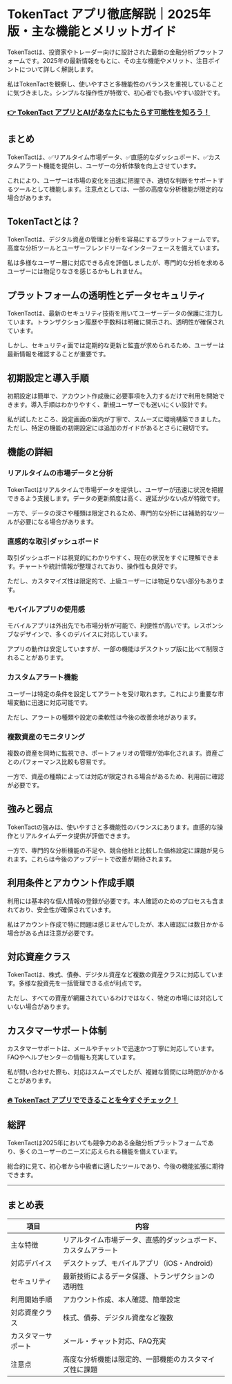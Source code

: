 # TokenTact アプリ徹底解説｜2025年版・主な機能とメリットガイド
 

TokenTactは、投資家やトレーダー向けに設計された最新の金融分析プラットフォームです。2025年の最新情報をもとに、その主な機能やメリット、注目ポイントについて詳しく解説します。

私はTokenTactを観察し、使いやすさと多機能性のバランスを重視していることに気づきました。シンプルな操作性が特徴で、初心者でも扱いやすい設計です。

### [👉  TokenTact アプリとAIがあなたにもたらす可能性を知ろう！](https://tinyurl.com/42a6yzr3)
## まとめ

TokenTactは、✅リアルタイム市場データ、✅直感的なダッシュボード、✅カスタムアラート機能を提供し、ユーザーの分析体験を向上させています。

これにより、ユーザーは市場の変化を迅速に把握でき、適切な判断をサポートするツールとして機能します。注意点としては、一部の高度な分析機能が限定的な場合があります。

## TokenTactとは？

TokenTactは、デジタル資産の管理と分析を容易にするプラットフォームです。高度な分析ツールとユーザーフレンドリーなインターフェースを備えています。

私は多様なユーザー層に対応できる点を評価しましたが、専門的な分析を求めるユーザーには物足りなさを感じるかもしれません。

## プラットフォームの透明性とデータセキュリティ

TokenTactは、最新のセキュリティ技術を用いてユーザーデータの保護に注力しています。トランザクション履歴や手数料は明確に開示され、透明性が確保されています。

しかし、セキュリティ面では定期的な更新と監査が求められるため、ユーザーは最新情報を確認することが重要です。

## 初期設定と導入手順

初期設定は簡単で、アカウント作成後に必要事項を入力するだけで利用を開始できます。導入手順はわかりやすく、新規ユーザーでも迷いにくい設計です。

私が試したところ、設定画面の案内が丁寧で、スムーズに環境構築できました。ただし、特定の機能の初期設定には追加のガイドがあるとさらに親切です。

## 機能の詳細

### リアルタイムの市場データと分析

TokenTactはリアルタイムで市場データを提供し、ユーザーが迅速に状況を把握できるよう支援します。データの更新頻度は高く、遅延が少ない点が特徴です。

一方で、データの深さや種類は限定されるため、専門的な分析には補助的なツールが必要になる場合があります。

### 直感的な取引ダッシュボード

取引ダッシュボードは視覚的にわかりやすく、現在の状況をすぐに理解できます。チャートや統計情報が整理されており、操作性も良好です。

ただし、カスタマイズ性は限定的で、上級ユーザーには物足りない部分もあります。

### モバイルアプリの使用感

モバイルアプリは外出先でも市場分析が可能で、利便性が高いです。レスポンシブなデザインで、多くのデバイスに対応しています。

アプリの動作は安定していますが、一部の機能はデスクトップ版に比べて制限されることがあります。

### カスタムアラート機能

ユーザーは特定の条件を設定してアラートを受け取れます。これにより重要な市場変動に迅速に対応可能です。

ただし、アラートの種類や設定の柔軟性は今後の改善余地があります。

### 複数資産のモニタリング

複数の資産を同時に監視でき、ポートフォリオの管理が効率化されます。資産ごとのパフォーマンス比較も容易です。

一方で、資産の種類によっては対応が限定される場合があるため、利用前に確認が必要です。

## 強みと弱点

TokenTactの強みは、使いやすさと多機能性のバランスにあります。直感的な操作とリアルタイムデータ提供が評価できます。

一方で、専門的な分析機能の不足や、競合他社と比較した価格設定に課題が見られます。これらは今後のアップデートで改善が期待されます。

## 利用条件とアカウント作成手順

利用には基本的な個人情報の登録が必要です。本人確認のためのプロセスも含まれており、安全性が確保されています。

私はアカウント作成で特に問題は感じませんでしたが、本人確認には数日かかる場合がある点は注意が必要です。

## 対応資産クラス

TokenTactは、株式、債券、デジタル資産など複数の資産クラスに対応しています。多様な投資先を一括管理できる点が利点です。

ただし、すべての資産が網羅されているわけではなく、特定の市場には対応していない場合があります。

## カスタマーサポート体制

カスタマーサポートは、メールやチャットで迅速かつ丁寧に対応しています。FAQやヘルプセンターの情報も充実しています。

私が問い合わせた際も、対応はスムーズでしたが、複雑な質問には時間がかかることがあります。

### [🔥 TokenTact アプリでできることを今すぐチェック！](https://tinyurl.com/42a6yzr3)
## 総評

TokenTactは2025年においても競争力のある金融分析プラットフォームであり、多くのユーザーのニーズに応えられる機能を備えています。

総合的に見て、初心者から中級者に適したツールであり、今後の機能拡張に期待できます。

---

## まとめ表

| 項目                 | 内容                                           |
|----------------------|------------------------------------------------|
| 主な特徴             | リアルタイム市場データ、直感的ダッシュボード、カスタムアラート |
| 対応デバイス         | デスクトップ、モバイルアプリ（iOS・Android）           |
| セキュリティ         | 最新技術によるデータ保護、トランザクションの透明性         |
| 利用開始手順         | アカウント作成、本人確認、簡単設定                         |
| 対応資産クラス       | 株式、債券、デジタル資産など複数                             |
| カスタマーサポート   | メール・チャット対応、FAQ充実                              |
| 注意点               | 高度な分析機能は限定的、一部機能のカスタマイズ性に課題        |